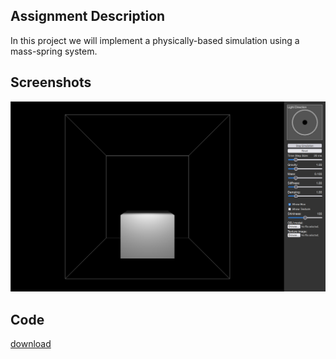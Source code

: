## Assignment Description

In this project we will implement a physically-based simulation using a
mass-spring system.

## Screenshots

![image](/static/img/physics.png)

## Code

[download](/static/file/physics.zip)
